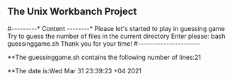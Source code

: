 ## The Unix Workbanch Project
#-*-*-*-*-*-*-*-*-* Content *-*-*-*-*-*-*-*-*
 Please let's started to play in guessing game
 Try to guess the number of files in the current directory
 Enter please: bash guessinggame.sh
 Thank you for your time!
#-*-*-*-*-*-*-*-*-*-*-*-*-*-*-*-*-*-*-*-*-*-*

**The guessinggame.sh contains the following number of lines:21

**The date is:Wed Mar 31 23:39:23 +04 2021
